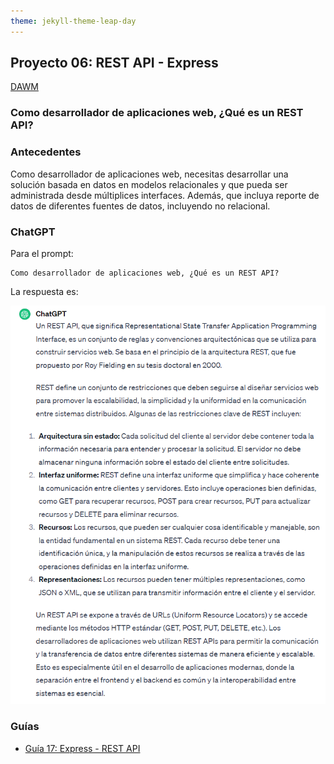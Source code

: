 ```yaml
---
theme: jekyll-theme-leap-day
---
```


## Proyecto 06: REST API - Express

[DAWM](/DAWM/)

### Como desarrollador de aplicaciones web, ¿Qué es un REST API?

### Antecedentes

Como desarrollador de aplicaciones web, necesitas desarrollar una solución basada en datos en modelos relacionales y que pueda ser administrada desde múltiplices interfaces. Además, que incluya reporte de datos de diferentes fuentes de datos, incluyendo no relacional.

### ChatGPT

Para el prompt: 

```
Como desarrollador de aplicaciones web, ¿Qué es un REST API? 
```
La respuesta es:

![respuesta](archivos/proyecto06-pregunta.png)

### Guías

* [Guía 17: Express - REST API](/DAWM/guias/2023/guia17)